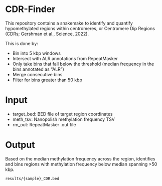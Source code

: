 # CDR-Finder
This repository contains a snakemake to identify and quantify hypomethylated regions within centromeres, or Centromere Dip Regions (CDRs; Gershman et al., Science, 2022).

This is done by:
- Bin into 5 kbp windows
- Intersect with ALR annotations from RepeatMasker
- Only take bins that fall below the threshold (median frequency in the bins annotated as “ALR”)
- Merge consecutive bins
- Filter for bins greater than 50 kbp

# Input
- target_bed: BED file of target region coordinates
- meth_tsv: Nanopolish methylation frequency TSV
- rm_out: RepeatMasker .out file

# Output
Based on the median methylation frequency across the region, identifies and bins regions with methylation frequency below median spanning >50 kbp.
```
results/{sample}_CDR.bed
```
